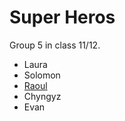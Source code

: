 # Super Heros

Group 5 in class 11/12.

- Laura
- Solomon
- [Raoul](https://github.com/jraoul2002/superHeros/blob/raoul/raoul.md)
- Chyngyz
- Evan
